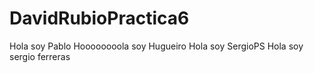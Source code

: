 # DavidRubioPractica6

Hola soy Pablo
Hoooooooola soy Hugueiro
Hola soy SergioPS
Hola soy sergio ferreras
